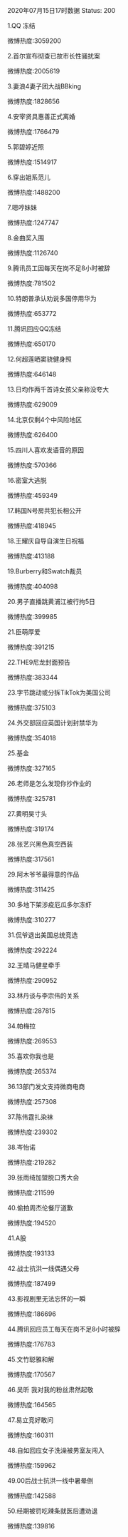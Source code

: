 2020年07月15日17时数据
Status: 200

1.QQ 冻结

微博热度:3059200

2.首尔宣布彻查已故市长性骚扰案

微博热度:2005619

3.妻浪4妻子团大战BBking

微博热度:1828656

4.安宰贤具惠善正式离婚

微博热度:1766479

5.郭碧婷近照

微博热度:1514917

6.穿出姐系范儿

微博热度:1488200

7.嗯哼妹妹

微博热度:1247747

8.金曲奖入围

微博热度:1126740

9.腾讯员工因每天在岗不足8小时被辞

微博热度:781502

10.特朗普承认劝说多国停用华为

微博热度:653772

11.腾讯回应QQ冻结

微博热度:650170

12.何超莲晒窦骁健身照

微博热度:646148

13.日均作两千首诗女孩父亲称没夸大

微博热度:629009

14.北京仅剩4个中风险地区

微博热度:626400

15.四川人喜欢发语音的原因

微博热度:570366

16.密室大逃脱

微博热度:459349

17.韩国N号房共犯长相公开

微博热度:418945

18.王耀庆自导自演生日祝福

微博热度:413188

19.Burberry和Swatch裁员

微博热度:404098

20.男子直播跳黄浦江被行拘5日

微博热度:399985

21.臣萌厚爱

微博热度:391215

22.THE9尼龙封面预告

微博热度:383344

23.字节跳动或分拆TikTok为美国公司

微博热度:375103

24.外交部回应英国计划封禁华为

微博热度:354018

25.基金

微博热度:327165

26.老师是怎么发现你抄作业的

微博热度:325781

27.黄明昊寸头

微博热度:319174

28.张艺兴黑色真空西装

微博热度:317561

29.阿木爷爷最得意的作品

微博热度:311425

30.多地下架涉疫厄瓜多尔冻虾

微博热度:310277

31.侃爷退出美国总统竞选

微博热度:292224

32.王晴马健星牵手

微博热度:290952

33.林丹谈与李宗伟的关系

微博热度:287815

34.帕梅拉

微博热度:269553

35.喜欢你我也是

微博热度:265374

36.13部门发文支持微商电商

微博热度:257308

37.陈伟霆扎染袜

微博热度:239302

38.岑怡诺

微博热度:219282

39.张雨绮加盟脱口秀大会

微博热度:211599

40.偷拍周杰伦餐厅道歉

微博热度:194520

41.A股

微博热度:193133

42.战士抗洪一线偶遇父母

微博热度:187499

43.影视剧里无法忘怀的一瞬

微博热度:186696

44.腾讯回应员工每天在岗不足8小时被辞

微博热度:176783

45.文竹聪雅和解

微博热度:170567

46.吴昕 我对我的粉丝肃然起敬

微博热度:164565

47.易立竞好敢问

微博热度:160311

48.自如回应女子洗澡被男室友闯入

微博热度:159962

49.00后战士抗洪一线中暑晕倒

微博热度:142588

50.经期被罚吃辣条就医后遭劝退

微博热度:139816

